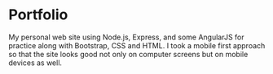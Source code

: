 # Portfolio

My personal web site using Node.js, Express, and some AngularJS for practice along with Bootstrap, CSS and HTML. I took a mobile first approach so that the site looks good not only on computer screens but on mobile devices as well.
